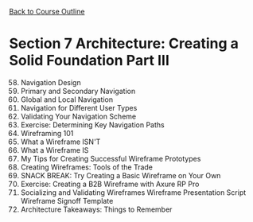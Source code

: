 [Back to Course Outline](../README.md)  

# Section 7 Architecture: Creating a Solid Foundation Part III
58. Navigation Design
59. Primary and Secondary Navigation
60. Global and Local Navigation
61. Navigation for Different User Types
62. Validating Your Navigation Scheme
63. Exercise: Determining Key Navigation Paths
64. Wireframing 101
65. What a Wireframe ISN'T
66. What a Wireframe IS
67. My Tips for Creating Successful Wireframe Prototypes
68. Creating Wireframes: Tools of the Trade
69. SNACK BREAK: Try Creating a Basic Wireframe on Your Own
70. Exercise: Creating a B2B Wireframe with Axure RP Pro
71. Socializing and Validating Wireframes
  Wireframe Presentation Script
  Wireframe Signoff Template
72. Architecture Takeaways: Things to Remember
